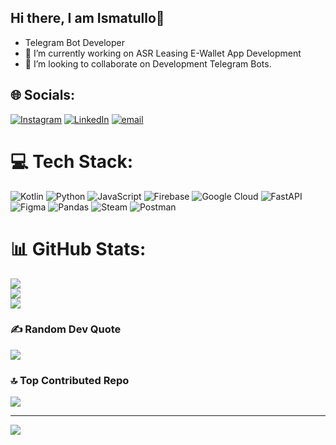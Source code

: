 ## Hi there, I am Ismatullo👋

- Telegram Bot Developer</br>
- 🔭 I’m currently working on ASR Leasing E-Wallet App Development </br>
- 👯 I’m looking to collaborate on Development Telegram Bots.</br>



## 🌐 Socials:
[![Instagram](https://img.shields.io/badge/Instagram-%23E4405F.svg?logo=Instagram&logoColor=white)](https://instagram.com/ismat.ullo) [![LinkedIn](https://img.shields.io/badge/LinkedIn-%230077B5.svg?logo=linkedin&logoColor=white)](https://linkedin.com/in/ismatullo-mukhamedzhanov) [![email](https://img.shields.io/badge/Email-D14836?logo=gmail&logoColor=white)](mailto:mukhamejanov.ismat@gmail.com) 

# 💻 Tech Stack:
![Kotlin](https://img.shields.io/badge/kotlin-%237F52FF.svg?style=for-the-badge&logo=kotlin&logoColor=white) ![Python](https://img.shields.io/badge/python-3670A0?style=for-the-badge&logo=python&logoColor=ffdd54) ![JavaScript](https://img.shields.io/badge/javascript-%23323330.svg?style=for-the-badge&logo=javascript&logoColor=%23F7DF1E) ![Firebase](https://img.shields.io/badge/firebase-%23039BE5.svg?style=for-the-badge&logo=firebase) ![Google Cloud](https://img.shields.io/badge/GoogleCloud-%234285F4.svg?style=for-the-badge&logo=google-cloud&logoColor=white) ![FastAPI](https://img.shields.io/badge/FastAPI-005571?style=for-the-badge&logo=fastapi) ![Figma](https://img.shields.io/badge/figma-%23F24E1E.svg?style=for-the-badge&logo=figma&logoColor=white) ![Pandas](https://img.shields.io/badge/pandas-%23150458.svg?style=for-the-badge&logo=pandas&logoColor=white) ![Steam](https://img.shields.io/badge/steam-%23000000.svg?style=for-the-badge&logo=steam&logoColor=white) ![Postman](https://img.shields.io/badge/Postman-FF6C37?style=for-the-badge&logo=postman&logoColor=white)
# 📊 GitHub Stats:
![](https://github-readme-stats.vercel.app/api?username=Ismatik&theme=dark&hide_border=false&include_all_commits=false&count_private=false)<br/>
![](https://nirzak-streak-stats.vercel.app/?user=Ismatik&theme=dark&hide_border=false)<br/>
![](https://github-readme-stats.vercel.app/api/top-langs/?username=Ismatik&theme=dark&hide_border=false&include_all_commits=false&count_private=false&layout=compact)

### ✍️ Random Dev Quote
![](https://quotes-github-readme.vercel.app/api?type=horizontal&theme=radical)

### 🔝 Top Contributed Repo
![](https://github-contributor-stats.vercel.app/api?username=Ismatik&limit=5&theme=dark&combine_all_yearly_contributions=true)

---
[![](https://visitcount.itsvg.in/api?id=Ismatik&icon=0&color=0)](https://visitcount.itsvg.in)

